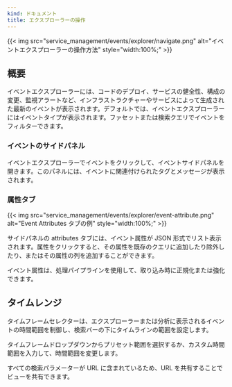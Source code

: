 ```yaml
---
kind: ドキュメント
title: エクスプローラーの操作
---
```


{{< img src="service_management/events/explorer/navigate.png" alt="イベントエクスプローラーの操作方法" style="width:100%;" >}}

## 概要

イベントエクスプローラーには、コードのデプロイ、サービスの健全性、構成の変更、監視アラートなど、インフラストラクチャーやサービスによって生成された最新のイベントが表示されます。デフォルトでは、イベントエクスプローラーにはイベントタイプが表示されます。ファセットまたは検索クエリでイベントをフィルターできます。

### イベントのサイドパネル

イベントエクスプローラーでイベントをクリックして、イベントサイドパネルを開きます。このパネルには、イベントに関連付けられたタグとメッセージが表示されます。

### 属性タブ

{{< img src="service_management/events/explorer/event-attribute.png" alt="Event Attributes タブの例" style="width:100%;" >}}

サイドパネルの attributes タブには、イベント属性が JSON 形式でリスト表示されます。属性をクリックすると、その属性を既存のクエリに追加したり除外したり、またはその属性の列を追加することができます。

イベント属性は、処理パイプラインを使用して、取り込み時に正規化または強化できます。

## タイムレンジ

タイムフレームセレクターは、エクスプローラーまたは分析に表示されるイベントの時間範囲を制御し、検索バーの下にタイムラインの範囲を設定します。

タイムフレームドロップダウンからプリセット範囲を選択するか、カスタム時間範囲を入力して、時間範囲を変更します。

すべての検索パラメーターが URL に含まれているため、URL を共有することでビューを共有できます。